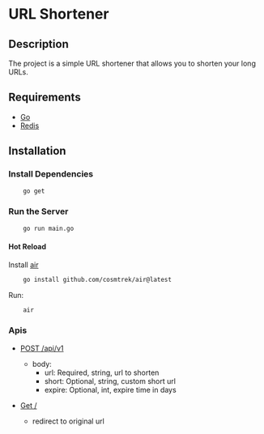 # URL Shortener

## Description

The project is a simple URL shortener that allows you to shorten your long URLs.

## Requirements

- [Go](https://go.dev)
- [Redis](https://redis.io)

## Installation

### Install Dependencies

```bash
    go get
```

### Run the Server

```bash
    go run main.go
```

#### Hot Reload

Install [air](https://github.com/cosmtrek/air)

```bash
    go install github.com/cosmtrek/air@latest
```

Run:

```bash
    air
```

### Apis

- [POST /api/v1](/api/v1)
  - body:
    - url: Required, string, url to shorten
    - short: Optional, string, custom short url
    - expire: Optional, int, expire time in days

- [Get /<short>](/<short>)
  - redirect to original url
